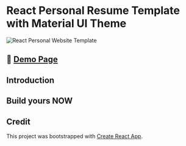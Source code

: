 

# React Personal Resume Template with Material UI Theme 
![React Personal Website Template](https://github.com/waynezhang1995/react-personal-website-template/blob/master/demo/demo.png?raw=true)

## 🎉 [Demo Page](https://waynezhang1995.github.io/react-personal-website-template/)
## Introduction
## Build yours NOW
## Credit
This project was bootstrapped with [Create React App](https://github.com/facebook/create-react-app).
